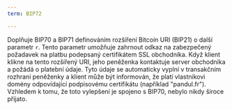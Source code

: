 ```yaml
---
term: BIP72

---
```

Doplňuje BIP70 a BIP71 definováním rozšíření Bitcoin URI (BIP21) o další parametr `r`. Tento parametr umožňuje zahrnout odkaz na zabezpečený požadavek na platbu podepsaný certifikátem SSL obchodníka. Když klient klikne na tento rozšířený URI, jeho peněženka kontaktuje server obchodníka a požádá o platební údaje. Tyto údaje se automaticky vyplní v transakčním rozhraní peněženky a klient může být informován, že platí vlastníkovi domény odpovídající podpisovému certifikátu (například "pandul.fr"). Vzhledem k tomu, že toto vylepšení je spojeno s BIP70, nebylo nikdy široce přijato.